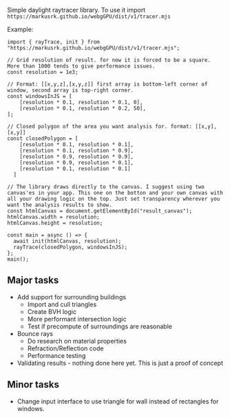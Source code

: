 Simple daylight raytracer library.
To use it import `https://markusrk.github.io/webgGPU/dist/v1/tracer.mjs`

Example:

```JS
import { rayTrace, init } from "https://markusrk.github.io/webgGPU/dist/v1/tracer.mjs";

// Grid resolution of result. for now it is forced to be a square. More than 1000 tends to give performance issues.
const resolution = 1e3;

// Format: [[x,y,z],[x,y,z]] first array is bottom-left corner of window, second array is top-right corner.
const windowsInJS = [
    [resolution * 0.1, resolution * 0.1, 0],
    [resolution * 0.1, resolution * 0.2, 50],
];

// Closed polygon of the area you want analysis for. format: [[x,y],[x,y]]
const closedPolygon = [
    [resolution * 0.1, resolution * 0.1],
    [resolution * 0.1, resolution * 0.9],
    [resolution * 0.9, resolution * 0.9],
    [resolution * 0.9, resolution * 0.1],
    [resolution * 0.1, resolution * 0.1]
  ]

// The library draws directly to the canvas. I suggest using two canvas'es in your app. This one on the botton and your own canvas with all your drawing logic on the top. Just set transparency wherever you want the analysis results to show.
const htmlCanvas = document.getElementById("result_canvas");
htmlCanvas.width = resolution;
htmlCanvas.height = resolution;

const main = async () => {
  await init(htmlCanvas, resolution);
  rayTrace(closedPolygon, windowsInJS);
};
main();
```

## Major tasks
* Add support for surrounding buildings
  * Import and cull triangles
  * Create BVH logic
  * More performant intersection logic 
  * Test if precompute of surroundings are reasonable
* Bounce rays
  * Do research on material properties
  * Refraction/Reflection code
  * Performance testing 
* Validating results - nothing done here yet. This is just a proof of concept


## Minor tasks
* Change input interface to use triangle for wall instead of rectangles for windows. 
